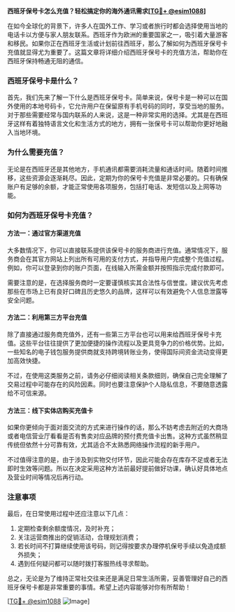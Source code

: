 **西班牙保号卡怎么充值？轻松搞定你的海外通讯需求[[TG💪+ @esim1088](https://t.me/s/esim1088)]**

在如今全球化的背景下，许多人在国外工作、学习或者旅行时都会选择使用当地的电话卡以方便与家人朋友联系。西班牙作为欧洲的重要国家之一，吸引着大量游客和移民。如果你正在西班牙生活或计划前往西班牙，那么了解如何为西班牙保号卡充值就显得尤为重要了。这篇文章将详细介绍西班牙保号卡的充值方法，帮助你在西班牙保持畅通无阻的通信。

### 西班牙保号卡是什么？

首先，我们先来了解一下什么是西班牙保号卡。简单来说，保号卡是一种可以在国外使用的本地号码卡，它允许用户在保留原有手机号码的同时，享受当地的服务。对于那些需要经常与国内联系的人来说，这是一种非常实用的选择。尤其是在西班牙这样有着独特语言文化和生活方式的地方，拥有一张保号卡可以帮助你更好地融入当地环境。

### 为什么需要充值？

无论是在西班牙还是其他地方，手机通讯都需要消耗流量和通话时间。随着时间推移，这些资源会逐渐耗尽。因此，定期为你的保号卡充值是非常必要的。只有确保账户有足够的余额，才能正常使用各项服务，包括打电话、发短信以及上网等功能。

### 如何为西班牙保号卡充值？

#### 方法一：通过官方渠道充值

大多数情况下，你可以直接联系提供该保号卡的服务商进行充值。通常情况下，服务商会在其官方网站上列出所有可用的支付方式，并指导用户完成整个充值过程。例如，你可以登录到你的账户页面，在线输入所需金额并按照指示完成付款即可。

需要注意的是，在选择服务商时一定要谨慎核实其合法性与信誉度。建议优先考虑那些在市场上已有良好口碑且历史悠久的品牌，这样可以有效避免个人信息泄露等安全问题。

#### 方法二：利用第三方平台充值

除了直接通过服务商充值外，还有一些第三方平台也可以用来给西班牙保号卡充值。这些平台往往提供了更加便捷的操作流程以及更具竞争力的价格优势。比如，一些知名的电子钱包服务提供商就支持跨境转账业务，使得国际间资金流动变得更加高效快捷。

不过，在使用这类服务之前，请务必仔细阅读相关条款细则，确保自己完全理解了交易过程中可能存在的风险因素。同时也要注意保护个人隐私信息，不要随意透露给不可信来源。

#### 方法三：线下实体店购买充值卡

如果你更倾向于面对面交流的方式来进行操作的话，那么不妨考虑去附近的大商场或者电信营业厅看看是否有售卖对应品牌的预付费充值卡出售。这种方式虽然稍显传统但依然十分可靠有效，尤其适合不太熟悉网络操作流程的新手用户。

不过值得注意的是，由于涉及到实物交付环节，因此可能会存在库存不足或者无法即时生效等问题。所以在决定采用这种方法前最好提前做好功课，确认好具体地点及营业时间等情况后再行动。

### 注意事项

最后，在日常使用过程中还应注意以下几点：

1. 定期检查剩余额度情况，及时补充；
2. 关注运营商推出的促销活动，合理规划消费；
3. 若长时间不打算继续使用该号码，则记得按要求办理停机保号手续以免造成额外损失；
4. 遇到任何疑问都可以随时拨打客服热线寻求帮助。

总之，无论是为了维持正常社交往来还是满足日常生活所需，妥善管理好自己的西班牙保号卡都是非常重要的事情。希望上述内容能够对你有所帮助！

[[TG💪+ @esim1088](https://t.me/s/esim1088) ![Image](https://i.postimg.cc/4NQfJmqS/Snipaste-2025-05-13-00-14-12.png)]